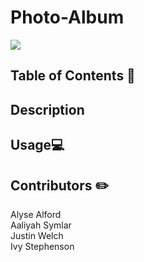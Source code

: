 # Photo-Album
<a href="#"><img src="https://img.shields.io/badge/javascript-80%25-blue"></a>

## Table of Contents 📖


## Description


## Usage💻


## Contributors ✏️

Alyse Alford<br>Aaliyah Symlar<br>Justin Welch<br>Ivy Stephenson